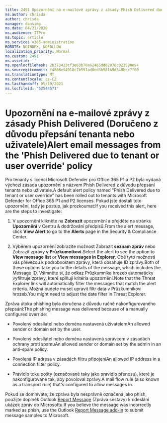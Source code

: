 ```yaml
---
title: 2491 Upozornění na e-mailové zprávy z zásady Phish Delivered due to tenant or user override
ms.author: chrisda
author: chrisda
manager: dansimp
ms.date: 04/21/2020
ms.audience: ITPro
ms.topic: article
ms.service: o365-administration
ROBOTS: NOINDEX, NOFOLLOW
localization_priority: Normal
ms.custom: 2491
ms.assetid: ''
ms.openlocfilehash: 2b373423cf3e63b76a62465dd62076c023580e94
ms.sourcegitcommit: f4866e94918c7b591ad0cd3b58169d340bcc7f00
ms.translationtype: MT
ms.contentlocale: cs-CZ
ms.lasthandoff: 05/19/2021
ms.locfileid: "52544571"
---
```

# <a name="alert-email-messages-from-the-phish-delivered-due-to-tenant-or-user-override-policy"></a><span data-ttu-id="c096a-102">Upozornění na e-mailové zprávy z zásady Phish Delivered (Doručeno z důvodu přepsání tenanta nebo uživatele)</span><span class="sxs-lookup"><span data-stu-id="c096a-102">Alert email messages from the 'Phish Delivered due to tenant or user override' policy</span></span>

<span data-ttu-id="c096a-103">Pro tenanty s licencí Microsoft Defender pro Office 365 P1 a P2 byla vydaná výchozí zásada upozornění s názvem Phish Delivered z důvodu přepsání tenanta nebo uživatele.</span><span class="sxs-lookup"><span data-stu-id="c096a-103">A default alert policy named "Phish Delivered due to tenant or user override" has been rolled out to tenants with Microsoft Defender for Office 365 P1 and P2 licenses.</span></span> <span data-ttu-id="c096a-104">Pokud jste dostali toto upozornění, tady je postup, jak prozkoumat:</span><span class="sxs-lookup"><span data-stu-id="c096a-104">If you received this alert, here are the steps to investigate:</span></span>

1. <span data-ttu-id="c096a-105">V upozornění klikněte na **Zobrazit** upozornění a přejděte na stránku **Upozornění** v Centru & dodržování předpisů.</span><span class="sxs-lookup"><span data-stu-id="c096a-105">From the alert message, click **View Alert** to go to the **Alerts** page in the Security & Compliance Center.</span></span>

2. <span data-ttu-id="c096a-106">Výběrem upozornění zobrazíte možnost Zobrazit **seznam zpráv** nebo Zobrazit zprávy **v Průzkumníkovi.**</span><span class="sxs-lookup"><span data-stu-id="c096a-106">Select the alert to see the option to **View message list** or **View messages in Explorer**.</span></span> <span data-ttu-id="c096a-107">Obě tyto možnosti vás převezou k podrobnostem zprávy, která obsahuje ID zprávy.</span><span class="sxs-lookup"><span data-stu-id="c096a-107">Both of these options take you to the details of the message, which includes the Message ID.</span></span> <span data-ttu-id="c096a-108">Všimněte si, že odkaz Průzkumníka hrozeb automaticky vyfiltruje zprávy, které splňují kritéria upozornění.</span><span class="sxs-lookup"><span data-stu-id="c096a-108">Note that the Threat Explorer link will automatically filter the messages that match the alert criteria.</span></span> <span data-ttu-id="c096a-109">Možná budete muset upravit filtr data v Průzkumníkovi hrozeb.</span><span class="sxs-lookup"><span data-stu-id="c096a-109">You might need to adjust the date filter in Threat Explorer.</span></span>

<span data-ttu-id="c096a-110">Zpráva útoku phishing byla doručena z důvodu ručně nakonfigurovaného přepsání:</span><span class="sxs-lookup"><span data-stu-id="c096a-110">The phishing message was delivered because of a manually configured override:</span></span>

- <span data-ttu-id="c096a-111">Povolený odesílatel nebo doména nastavená uživatelem</span><span class="sxs-lookup"><span data-stu-id="c096a-111">An allowed sender or domain set by the user.</span></span>

- <span data-ttu-id="c096a-112">Povolený odesílatel nebo doména nastavená správcem v zásadách ochrany proti spamu</span><span class="sxs-lookup"><span data-stu-id="c096a-112">An allowed sender or domain set by the admin in an anti-spam policy.</span></span>

- <span data-ttu-id="c096a-113">Povolená IP adresa v zásadách filtru připojení</span><span class="sxs-lookup"><span data-stu-id="c096a-113">An allowed IP address in a connection filter policy.</span></span>

- <span data-ttu-id="c096a-114">Pravidlo toku pošty (označované taky jako pravidlo přenosu), které je nakonfigurované tak, aby povoloval zprávy.</span><span class="sxs-lookup"><span data-stu-id="c096a-114">A mail flow rule (also known as a transport rule) that's configured to allow messages in.</span></span>

<span data-ttu-id="c096a-115">Pokud se domníváte, že zpráva byla nesprávně označená jako phish, použijte doplněk Outlook [Report Message](https://support.office.com/article/b5caa9f1-cdf3-4443-af8c-ff724ea719d2) (Zpráva sestavy) k odeslání ukázek zpráv do Microsoftu.</span><span class="sxs-lookup"><span data-stu-id="c096a-115">If you believe the message was incorrectly marked as phish, use the Outlook [Report Message add-in](https://support.office.com/article/b5caa9f1-cdf3-4443-af8c-ff724ea719d2) to submit message samples to Microsoft.</span></span>
